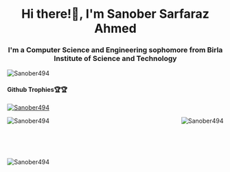 
<h1 align="center">Hi there!👋, I'm Sanober Sarfaraz Ahmed</h1>
<h3 align="center">I'm a Computer Science and Engineering sophomore from Birla Institute of Science and Technology</h3>

<p align="left"> <img src="https://komarev.com/ghpvc/?username=Sanober494&label=Profile%20views&color=0e75b6&style=flat" alt="Sanober494" /> </p>
<h4 align="left">Github Trophies🏆🏆</h4>
<p align="left"> <a href="https://github.com/ryo-ma/github-profile-trophy"><img src="https://github-profile-trophy.vercel.app/?username=Sanober494&title=MultiLanguage,Joined2020,Repositories,Commits,Stars,PullRequest,Experience" alt="Sanober494" /></a> </p>


<p><img align="left" src="https://github-readme-stats.vercel.app/api/top-langs?username=Sanober494&show_icons=true&locale=en&layout=compact" alt="Sanober494" /></p>

<p>&nbsp;<img align="right" src="https://github-readme-stats.vercel.app/api?username=Sanober494&show_icons=true&locale=en" alt="Sanober494" /></p>
<br>
<br>
<br>
<p><img align="center" src="https://github-readme-streak-stats.herokuapp.com/?user=Sanober494&" alt="Sanober494" /></p>


